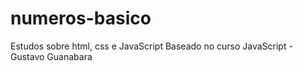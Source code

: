 # numeros-basico
Estudos sobre html, css e JavaScript
Baseado no curso JavaScript - Gustavo Guanabara
